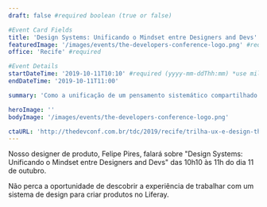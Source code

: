 ```yaml
---
draft: false #required boolean (true or false)

#Event Card Fields
title: 'Design Systems: Unificando o Mindset entre Designers and Devs' #required
featuredImage: '/images/events/the-developers-conference-logo.png' #required
office: 'Recife' #required

#Event Details
startDateTime: '2019-10-11T10:10' #required (yyyy-mm-ddThh:mm) *use military time
endDateTime: '2019-10-11T11:00'

summary: 'Como a unificação de um pensamento sistemático compartilhado entre designers e desenvolvedores é fundamental na construção de sistemas de design eficientes.'

heroImage: ''
bodyImage: '/images/events/the-developers-conference-logo.png'

ctaURL: 'http://thedevconf.com.br/tdc/2019/recife/trilha-ux-e-design-thinking'
---
```



Nosso designer de produto, Felipe Pires, falará sobre "Design Systems: Unificando o Mindset entre Designers and Devs" das 10h10 às 11h do dia 11 de outubro.

Não perca a oportunidade de descobrir a experiência de trabalhar com um sistema de design para criar produtos no Liferay.